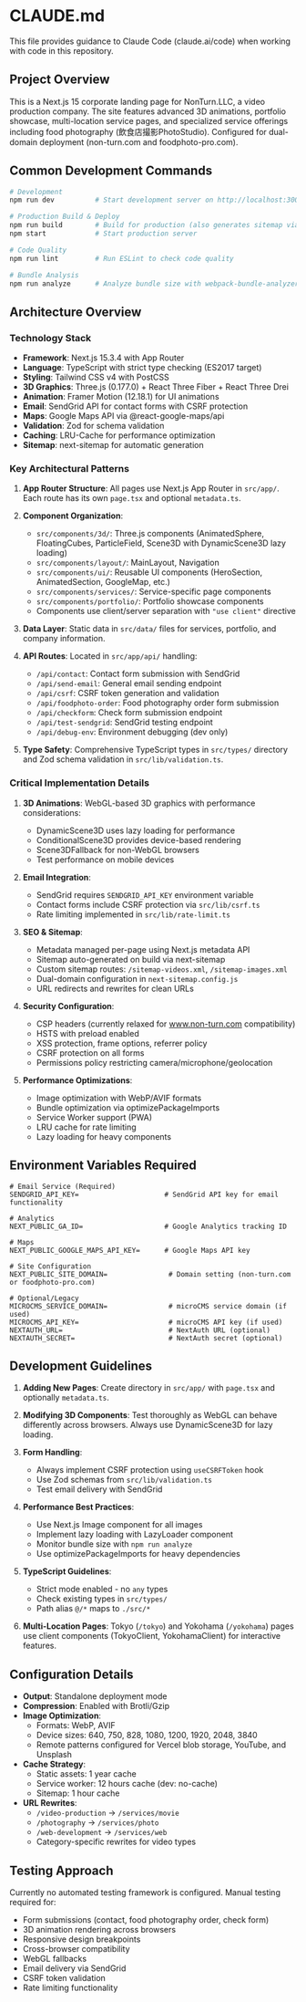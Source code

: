 # CLAUDE.md

This file provides guidance to Claude Code (claude.ai/code) when working with code in this repository.

## Project Overview

This is a Next.js 15 corporate landing page for NonTurn.LLC, a video production company. The site features advanced 3D animations, portfolio showcase, multi-location service pages, and specialized service offerings including food photography (飲食店撮影PhotoStudio). Configured for dual-domain deployment (non-turn.com and foodphoto-pro.com).

## Common Development Commands

```bash
# Development
npm run dev          # Start development server on http://localhost:3000

# Production Build & Deploy
npm run build        # Build for production (also generates sitemap via postbuild)
npm start            # Start production server

# Code Quality
npm run lint         # Run ESLint to check code quality

# Bundle Analysis
npm run analyze      # Analyze bundle size with webpack-bundle-analyzer
```

## Architecture Overview

### Technology Stack
- **Framework**: Next.js 15.3.4 with App Router
- **Language**: TypeScript with strict type checking (ES2017 target)
- **Styling**: Tailwind CSS v4 with PostCSS
- **3D Graphics**: Three.js (0.177.0) + React Three Fiber + React Three Drei
- **Animation**: Framer Motion (12.18.1) for UI animations
- **Email**: SendGrid API for contact forms with CSRF protection
- **Maps**: Google Maps API via @react-google-maps/api
- **Validation**: Zod for schema validation
- **Caching**: LRU-Cache for performance optimization
- **Sitemap**: next-sitemap for automatic generation

### Key Architectural Patterns

1. **App Router Structure**: All pages use Next.js App Router in `src/app/`. Each route has its own `page.tsx` and optional `metadata.ts`.

2. **Component Organization**:
   - `src/components/3d/`: Three.js components (AnimatedSphere, FloatingCubes, ParticleField, Scene3D with DynamicScene3D lazy loading)
   - `src/components/layout/`: MainLayout, Navigation
   - `src/components/ui/`: Reusable UI components (HeroSection, AnimatedSection, GoogleMap, etc.)
   - `src/components/services/`: Service-specific page components
   - `src/components/portfolio/`: Portfolio showcase components
   - Components use client/server separation with `"use client"` directive

3. **Data Layer**: Static data in `src/data/` files for services, portfolio, and company information.

4. **API Routes**: Located in `src/app/api/` handling:
   - `/api/contact`: Contact form submission with SendGrid
   - `/api/send-email`: General email sending endpoint  
   - `/api/csrf`: CSRF token generation and validation
   - `/api/foodphoto-order`: Food photography order form submission
   - `/api/checkform`: Check form submission endpoint
   - `/api/test-sendgrid`: SendGrid testing endpoint
   - `/api/debug-env`: Environment debugging (dev only)

5. **Type Safety**: Comprehensive TypeScript types in `src/types/` directory and Zod schema validation in `src/lib/validation.ts`.

### Critical Implementation Details

1. **3D Animations**: WebGL-based 3D graphics with performance considerations:
   - DynamicScene3D uses lazy loading for performance
   - ConditionalScene3D provides device-based rendering
   - Scene3DFallback for non-WebGL browsers
   - Test performance on mobile devices

2. **Email Integration**: 
   - SendGrid requires `SENDGRID_API_KEY` environment variable
   - Contact forms include CSRF protection via `src/lib/csrf.ts`
   - Rate limiting implemented in `src/lib/rate-limit.ts`

3. **SEO & Sitemap**: 
   - Metadata managed per-page using Next.js metadata API
   - Sitemap auto-generated on build via next-sitemap
   - Custom sitemap routes: `/sitemap-videos.xml`, `/sitemap-images.xml`
   - Dual-domain configuration in `next-sitemap.config.js`
   - URL redirects and rewrites for clean URLs

4. **Security Configuration**: 
   - CSP headers (currently relaxed for www.non-turn.com compatibility)
   - HSTS with preload enabled
   - XSS protection, frame options, referrer policy
   - CSRF protection on all forms
   - Permissions policy restricting camera/microphone/geolocation

5. **Performance Optimizations**:
   - Image optimization with WebP/AVIF formats
   - Bundle optimization via optimizePackageImports
   - Service Worker support (PWA)
   - LRU cache for rate limiting
   - Lazy loading for heavy components

## Environment Variables Required

```
# Email Service (Required)
SENDGRID_API_KEY=                     # SendGrid API key for email functionality

# Analytics
NEXT_PUBLIC_GA_ID=                    # Google Analytics tracking ID

# Maps  
NEXT_PUBLIC_GOOGLE_MAPS_API_KEY=      # Google Maps API key

# Site Configuration
NEXT_PUBLIC_SITE_DOMAIN=               # Domain setting (non-turn.com or foodphoto-pro.com)

# Optional/Legacy
MICROCMS_SERVICE_DOMAIN=               # microCMS service domain (if used)
MICROCMS_API_KEY=                      # microCMS API key (if used)
NEXTAUTH_URL=                          # NextAuth URL (optional)
NEXTAUTH_SECRET=                       # NextAuth secret (optional)
```

## Development Guidelines

1. **Adding New Pages**: Create directory in `src/app/` with `page.tsx` and optionally `metadata.ts`.

2. **Modifying 3D Components**: Test thoroughly as WebGL can behave differently across browsers. Always use DynamicScene3D for lazy loading.

3. **Form Handling**: 
   - Always implement CSRF protection using `useCSRFToken` hook
   - Use Zod schemas from `src/lib/validation.ts`
   - Test email delivery with SendGrid

4. **Performance Best Practices**: 
   - Use Next.js Image component for all images
   - Implement lazy loading with LazyLoader component
   - Monitor bundle size with `npm run analyze`
   - Use optimizePackageImports for heavy dependencies

5. **TypeScript Guidelines**: 
   - Strict mode enabled - no `any` types
   - Check existing types in `src/types/`
   - Path alias `@/*` maps to `./src/*`

6. **Multi-Location Pages**: Tokyo (`/tokyo`) and Yokohama (`/yokohama`) pages use client components (TokyoClient, YokohamaClient) for interactive features.

## Configuration Details

- **Output**: Standalone deployment mode
- **Compression**: Enabled with Brotli/Gzip
- **Image Optimization**: 
  - Formats: WebP, AVIF
  - Device sizes: 640, 750, 828, 1080, 1200, 1920, 2048, 3840
  - Remote patterns configured for Vercel blob storage, YouTube, and Unsplash
- **Cache Strategy**: 
  - Static assets: 1 year cache
  - Service worker: 12 hours cache (dev: no-cache)
  - Sitemap: 1 hour cache
- **URL Rewrites**: 
  - `/video-production` → `/services/movie`
  - `/photography` → `/services/photo`
  - `/web-development` → `/services/web`
  - Category-specific rewrites for video types

## Testing Approach

Currently no automated testing framework is configured. Manual testing required for:
- Form submissions (contact, food photography order, check form)
- 3D animation rendering across browsers
- Responsive design breakpoints
- Cross-browser compatibility
- WebGL fallbacks
- Email delivery via SendGrid
- CSRF token validation
- Rate limiting functionality